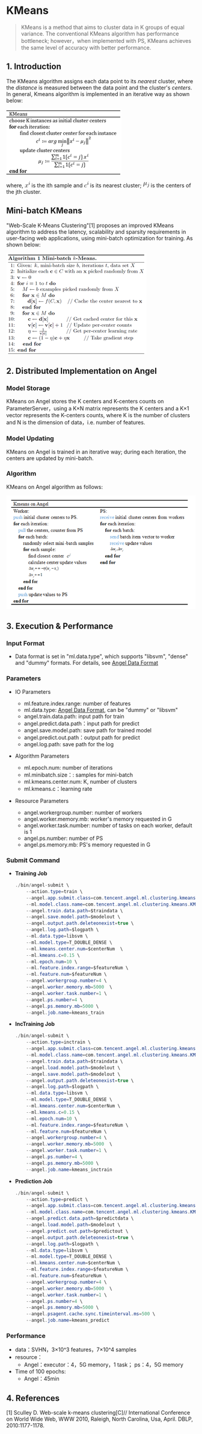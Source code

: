 # KMeans

> KMeans is a method that aims to cluster data in K groups of equal variance. The conventional KMeans algorithm has performance bottleneck; however，when implemented with PS, KMeans achieves the same level of accuracy with better performance.

## 1. Introduction 

The KMeans algorithm assigns each data point to its *nearest* cluster, where the *distance* is measured between the data point and the cluster's *centers*. In general, Kmeans algorithm is implemented in an iterative way as shown below:  

![kmeans](../img/kmeans.png)   

where, ![xi](../img/xi.png) is the ith sample and ![ci](../img/ci.png) is its nearest cluster; ![miu_j](../img/miu_j.png) is the centers of the jth cluster. 


## Mini-batch KMeans
"Web-Scale K-Means Clustering"[1] proposes an improved KMeans algorithm to address the latency, scalability and sparsity requirements in user-facing web applications, using mini-batch optimization for training. As shown below:

![mini_batch_kmeans](../img/mini_batch_kmeans.png)


## 2. Distributed Implementation on Angel

### Model Storage
KMeans on Angel stores the K centers and K-centers counts on ParameterServer，using a K×N matrix represents the K centers and a K×1 vector represents the K-centers counts, where K is the number of clusters and N is the dimension of data，i.e. number of features. 

### Model Updating
KMeans on Angel is trained in an iterative way; during each iteration, the centers are updated by mini-batch. 

### Algorithm
KMeans on Angel algorithm as follows:
 
![KMeans_on_Angel](../img/KMeans_on_Angel.png)  


## 3. Execution & Performance

### Input Format

* Data format is set in "ml.data.type", which supports "libsvm", "dense" and "dummy" formats. For details, see [Angel Data Format](data_format_en.md)

### Parameters

* IO Parameters
  * ml.feature.index.range: number of features
  * ml.data.type: [Angel Data Format](data_format_en.md), can be "dummy" or "libsvm"
  * angel.train.data.path: input path for train
  * angel.predict.data.path：input path for predict
  * angel.save.model.path: save path for trained model
  *	angel.predict.out.path：output path for predict
  * angel.log.path: save path for the log
  
* Algorithm Parameters
  * ml.epoch.num: number of iterations
  * ml.minibatch.size：: samples for mini-batch
  * ml.kmeans.center.num: K, number of clusters
  * ml.kmeans.c：learning rate
  
* Resource Parameters
  * angel.workergroup.number: number of workers  
  * angel.worker.memory.mb: worker's memory requested in G   
  * angel.worker.task.number: number of tasks on each worker, default is 1   
  * angel.ps.number: number of PS 
  * angel.ps.memory.mb: PS's memory requested in G  

###  **Submit Command**    

* **Training Job**
    
	```java
	./bin/angel-submit \
		--action.type=train \
		--angel.app.submit.class=com.tencent.angel.ml.clustering.kmeans.KMeansRunner  \
		--ml.model.class.name=com.tencent.angel.ml.clustering.kmeans.KMeansModel \
		--angel.train.data.path=$traindata \
		--angel.save.model.path=$modelout \
		--angel.output.path.deleteonexist=true \
		--angel.log.path=$logpath \
		--ml.data.type=libsvm \
		--ml.model.type=T_DOUBLE_DENSE \
		--ml.kmeans.center.num=$centerNum  \
		--ml.kmeans.c=0.15 \
		--ml.epoch.num=10 \
		--ml.feature.index.range=$featureNum \
		--ml.feature.num=$featureNum \
		--angel.workergroup.number=4 \
		--angel.worker.memory.mb=5000  \
		--angel.worker.task.number=1 \
		--angel.ps.number=4 \
		--angel.ps.memory.mb=5000 \
		--angel.job.name=kmeans_train
	```

* **IncTraining Job**
	```java
	./bin/angel-submit \
		--action.type=inctrain \
		--angel.app.submit.class=com.tencent.angel.ml.clustering.kmeans.KMeansRunner  \
		--ml.model.class.name=com.tencent.angel.ml.clustering.kmeans.KMeansModel \
		--angel.train.data.path=$traindata \
		--angel.load.model.path=$modelout \
		--angel.save.model.path=$modelout \
		--angel.output.path.deleteonexist=true \
		--angel.log.path=$logpath \
		--ml.data.type=libsvm \
		--ml.model.type=T_DOUBLE_DENSE \
		--ml.kmeans.center.num=$centerNum \
		--ml.kmeans.c=0.15 \
		--ml.epoch.num=10 \
		--ml.feature.index.range=$featureNum \
		--ml.feature.num=$featureNum \
		--angel.workergroup.number=4 \
		--angel.worker.memory.mb=5000  \
		--angel.worker.task.number=1 \
		--angel.ps.number=4 \
		--angel.ps.memory.mb=5000 \
		--angel.job.name=kmeans_inctrain
	```

* **Prediction Job**

	```java
	./bin/angel-submit \
		--action.type=predict \
		--angel.app.submit.class=com.tencent.angel.ml.clustering.kmeans.KMeansRunner  \
		--ml.model.class.name=com.tencent.angel.ml.clustering.kmeans.KMeansModel \
		--angel.predict.data.path=$predictdata \
		--angel.load.model.path=$modelout \
		--angel.predict.out.path=$predictout \
		--angel.output.path.deleteonexist=true \
		--angel.log.path=$logpath \
		--ml.data.type=libsvm \
		--ml.model.type=T_DOUBLE_DENSE \
		--ml.kmeans.center.num=$centerNum \
		--ml.feature.index.range=$featureNum \
		--ml.feature.num=$featureNum \
		--angel.workergroup.number=4 \
		--angel.worker.memory.mb=5000  \
		--angel.worker.task.number=1 \
		--angel.ps.number=4 \
		--angel.ps.memory.mb=5000 \
		--angel.psagent.cache.sync.timeinterval.ms=500 \
		--angel.job.name=kmeans_predict
	```

### Performance
* data：SVHN，3×10^3 features，7×10^4 samples
* resource：
	* Angel：executor：4，5G memory，1 task； ps：4，5G memory
* Time of 100 epochs:
	* Angel：45min
	
## 4. References
[1] Sculley D. Web-scale k-means clustering[C]// International Conference on World Wide Web, WWW 2010, Raleigh, North         	Carolina, Usa, April. DBLP, 2010:1177-1178.